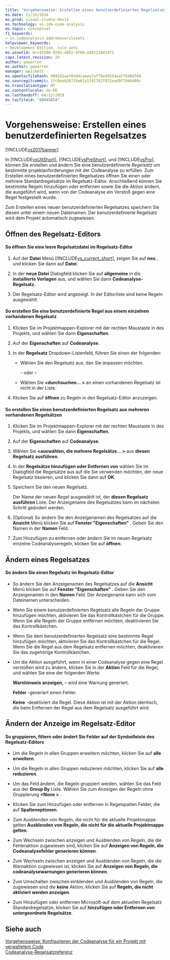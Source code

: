 ```yaml
---
title: 'Vorgehensweise: Erstellen eines benutzerdefinierten Regelsatzes | Microsoft-Dokumentation'
ms.date: 11/15/2016
ms.prod: visual-studio-dev14
ms.technology: vs-ide-code-analysis
ms.topic: conceptual
f1_keywords:
- vs.codeanalysis.addremoverulesets
helpviewer_keywords:
- Development Edition, rule sets
ms.assetid: bcc42508-9592-4802-9f66-a50111641d73
caps.latest.revision: 26
author: gewarren
ms.author: gewarren
manager: wpickett
ms.openlocfilehash: 909242aaf8dd4caaee7af75e40554aaff648df68
ms.sourcegitcommit: 1fc6ee928733e61a1f42782f832ead9f7946d00c
ms.translationtype: HT
ms.contentlocale: de-DE
ms.lasthandoff: 04/22/2019
ms.locfileid: "60045654"
---
```

# <a name="how-to-create-a-custom-rule-set"></a>Vorgehensweise: Erstellen eines benutzerdefinierten Regelsatzes
[!INCLUDE[vs2017banner](../includes/vs2017banner.md)]

In [!INCLUDE[vsUltShort](../includes/vsultshort-md.md)], [!INCLUDE[vsPreShort](../includes/vspreshort-md.md)], und [!INCLUDE[vsPro](../includes/vspro-md.md)], können Sie erstellen und ändern Sie eine benutzerdefinierte *Regelsatz* um bestimmte projektanforderungen mit der Codeanalyse zu erfüllen. Zum Erstellen eines benutzerdefinierten Regelsatzes öffnen Sie einen oder mehrere Standardregelsätze im Regelsatz-Editor. Anschließend können Sie bestimmte Regeln hinzufügen oder entfernen sowie Sie die Aktion ändern, die ausgeführt wird, wenn von der Codeanalyse ein Verstoß gegen eine Regel festgestellt wurde.  
  
 Zum Erstellen eines neuen benutzerdefinierten Regelsatzes speichern Sie diesen unter einem neuen Dateinamen. Der benutzerdefinierte Regelsatz wird dem Projekt automatisch zugewiesen.  
  
## <a name="opening-the-rule-set-editor"></a>Öffnen des Regelsatz-Editors  
  
#### <a name="to-open-an-empty-rule-set-file-in-the-rule-set-editor"></a>So öffnen Sie eine leere Regelsatzdatei im Regelsatz-Editor  
  
1. Auf der **Datei** Menü [!INCLUDE[vs_current_short](../includes/vs-current-short-md.md)], zeigen Sie auf **neu** , und klicken Sie dann auf **Datei**.  
  
2. In der **neue Datei** Dialogfeld klicken Sie auf **allgemeine** in die **installierte Vorlagen** aus, und wählen Sie dann **Codeanalyse-Regelsatz**.  
  
3. Der Regelsatz-Editor wird angezeigt. In der Editorliste sind keine Regeln ausgewählt.  
  
#### <a name="to-create-a-custom-rule-from-a-single-existing-rule-set"></a>So erstellen Sie eine benutzerdefinierte Regel aus einem einzelnen vorhandenen Regelsatz  
  
1. Klicken Sie im Projektmappen-Explorer mit der rechten Maustaste in des Projekts, und wählen Sie dann **Eigenschaften**.  
  
2. Auf der **Eigenschaften** auf **Codeanalyse**.  
  
3. In der **Regelsatz** Dropdown-Listenfeld, führen Sie einen der folgenden:  
  
   - Wählen Sie den Regelsatz aus, den Sie anpassen möchten.  
  
     \- oder –  
  
   - Wählen Sie  **\<durchsuchen... >** an einen vorhandenen Regelsatz ist nicht in der Liste.  
  
4. Klicken Sie auf **öffnen** zu Regeln in den Regelsatz-Editor anzuzeigen.  
  
#### <a name="to-create-a-custom-rule-set-from-multiple-existing-rule-sets"></a>So erstellen Sie einen benutzerdefinierten Regelsatz aus mehreren vorhandenen Regelsätzen  
  
1. Klicken Sie im Projektmappen-Explorer mit der rechten Maustaste in des Projekts, und wählen Sie dann **Eigenschaften**.  
  
2. Auf der **Eigenschaften** auf **Codeanalyse**.  
  
3. Wählen Sie  **\<auswählen, die mehrere Regelsätze... >** aus **diesen Regelsatz ausführen**.  
  
4. In der **Regelsätze hinzufügen oder Entfernen von** wählen Sie im Dialogfeld die Regelsätze aus auf die Sie verwenden möchten, der neue Regelsatz basieren, und klicken Sie dann auf **OK**.  
  
5. Speichern Sie den neuen Regelsatz.  
  
     Der Name der neuen Regel ausgewählt ist, der **diesen Regelsatz ausführen** Liste. Der Anzeigename des Regelsatzes kann im nächsten Schritt geändert werden.  
  
6. (Optional) So ändern Sie den Anzeigenamen des Regelsatzes auf die **Ansicht** Menü klicken Sie auf **Fenster "Eigenschaften"** . Geben Sie den Namen in der **Namen** Feld.  
  
7. Zum Hinzufügen zu entfernen oder ändern Sie im neuen Regelsatz einzelne Codeanalyseregeln, klicken Sie auf **öffnen**.  
  
## <a name="modifying-a-rule-set"></a>Ändern eines Regelsatzes  
  
#### <a name="to-modify-a-rule-set-in-the-rule-set-editor"></a>So ändern Sie einen Regelsatz im Regelsatz-Editor  
  
- So ändern Sie den Anzeigenamen des Regelsatzes auf die **Ansicht** Menü klicken Sie auf **Fenster "Eigenschaften"** . Geben Sie den Anzeigenamen in den **Namen** Feld. Der Anzeigename kann sich vom Dateinamen unterscheiden.  
  
- Wenn Sie einem benutzerdefinierten Regelsatz alle Regeln der Gruppe hinzufügen möchten, aktivieren Sie das Kontrollkästchen für die Gruppe. Wenn Sie alle Regeln der Gruppe entfernen möchten, deaktivieren Sie das Kontrollkästchen.  
  
- Wenn Sie dem benutzerdefinierten Regelsatz eine bestimmte Regel hinzufügen möchten, aktivieren Sie das Kontrollkästchen für die Regel. Wenn Sie die Regel aus dem Regelsatz entfernen möchten, deaktivieren Sie das zugehörige Kontrollkästchen.  
  
- Um die Aktion ausgeführt, wenn in einer Codeanalyse gegen eine Regel verstoßen wird zu ändern, klicken Sie in der **Aktion** Feld für die Regel, und wählen Sie eine der folgenden Werte:  
  
     **Warnhinweis anzeigen,** – wird eine Warnung generiert.  
  
     **Fehler** -generiert einen Fehler.  
  
     **Keine** -deaktiviert die Regel. Diese Aktion ist mit der Aktion identisch, die beim Entfernen der Regel aus dem Regelsatz ausgeführt wird.  
  
## <a name="changing-the-rule-set-editor-display"></a>Ändern der Anzeige im Regelsatz-Editor  
  
#### <a name="to-group-filter-or-change-the-fields-in-the-rule-set-editor-by-using-the-rule-set-editor-toolbar"></a>So gruppieren, filtern oder ändert Sie Felder auf der Symbolleiste des Regelsatz-Editors  
  
- Um die Regeln in allen Gruppen erweitern möchten, klicken Sie auf **alle erweitern**.  
  
- Um die Regeln in allen Gruppen reduzieren möchten, klicken Sie auf **alle reduzieren**.  
  
- Um das Feld ändern, die Regeln gruppiert werden, wählen Sie das Feld aus der **Group By** Liste. Wählen Sie zum Anzeigen der Regeln ohne Gruppierung  **\<None >** .  
  
- Klicken Sie zum Hinzufügen oder entfernen in Regelspalten Felder, die auf **Spaltenoptionen**.  
  
- Zum Ausblenden von Regeln, die nicht für die aktuelle Projektmappe gelten **Ausblenden von Regeln, die nicht für die aktuelle Projektmappe gelten**.  
  
- Zum Wechseln zwischen anzeigen und Ausblenden von Regeln, die die Fehleraktion zugewiesen sind, klicken Sie auf **Anzeigen von Regeln, die Codeanalysefehler generieren können**.  
  
- Zum Wechseln zwischen anzeigen und Ausblenden von Regeln, die die Warnaktion zugewiesen ist, klicken Sie auf **Anzeigen von Regeln, die codeanalysewarnungen generieren können**.  
  
- Zum Umschalten zwischen einblenden und Ausblenden von Regeln, die zugewiesen sind die **keine** Aktion, klicken Sie auf **Regeln, die nicht aktiviert werden anzeigen**.  
  
- Zum Hinzufügen oder entfernen Microsoft-auf dem aktuellen Regelsatz Standardregelsätze, klicken Sie auf **hinzufügen oder Entfernen von untergeordnete Regelsätze**.  
  
## <a name="see-also"></a>Siehe auch  
 [Vorgehensweise: Konfigurieren der Codeanalyse für ein Projekt mit verwaltetem Code](../code-quality/how-to-configure-code-analysis-for-a-managed-code-project.md)   
 [Codeanalyse-Regelsatzreferenz](../code-quality/code-analysis-rule-set-reference.md)
